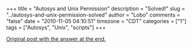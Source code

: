 +++
title = "Autosys and Unix Permission"
description = "Solved!"
slug = "../autosys-and-unix-permission-solved"
author = "Lobo"
comments = "false"
date = "2010-11-05 04:10:51"
timezone = "CDT"
categories = ["1"]
tags = ["Autosys", "Unix", "scripts"]
+++


[Original post with the answer at the end.](/blog/autosys-and-unix-permission/)
